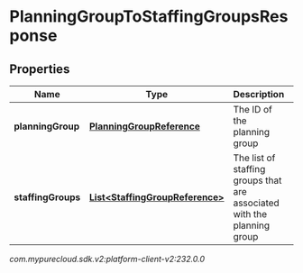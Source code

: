 # PlanningGroupToStaffingGroupsResponse


## Properties

| Name | Type | Description | Notes |
| ------------ | ------------- | ------------- | ------------- |
| **planningGroup** | [**PlanningGroupReference**](PlanningGroupReference) | The ID of the planning group |  |
| **staffingGroups** | [**List&lt;StaffingGroupReference&gt;**](StaffingGroupReference) | The list of staffing groups that are associated with the planning group |  [optional] |




_com.mypurecloud.sdk.v2:platform-client-v2:232.0.0_
